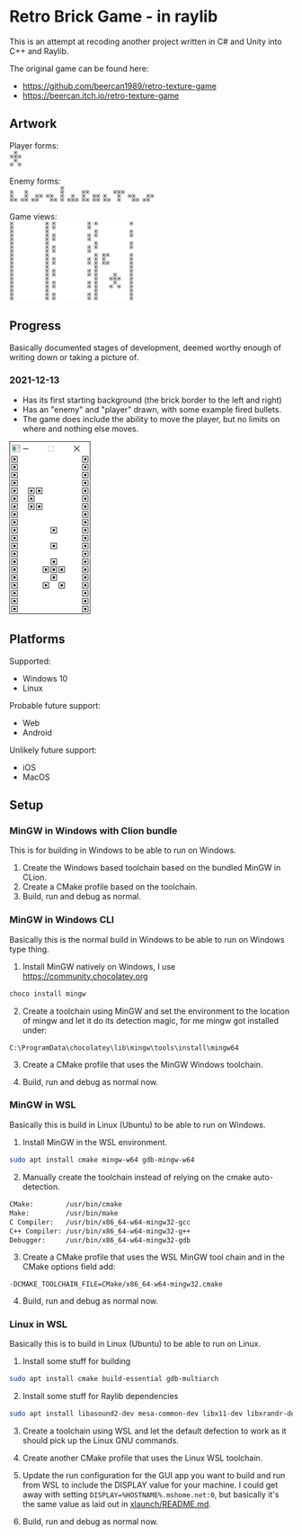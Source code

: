 # Retro Brick Game - in raylib

This is an attempt at recoding another project written in C# and Unity into C++ and Raylib.

The original game can be found here:
* https://github.com/beercan1989/retro-texture-game
* https://beercan.itch.io/retro-texture-game

## Artwork

Player forms:  
![Player Vehicle](art/player-vehicle.png?raw=true)

Enemy forms:  
![Ell](art/enemy-ell.png?raw=true)
![Ell Inverse](art/enemy-ell-inverse.png?raw=true)
![Ess](art/enemy-ess.png?raw=true)
![Ess Inverse](art/enemy-ess-inverse.png?raw=true)
![Line](art/enemy-line.png?raw=true)
![Pyramid](art/enemy-pyramid.png?raw=true)
![Seat](art/enemy-seat.png?raw=true)
![Square](art/enemy-square.png?raw=true)
![Step](art/enemy-step.png?raw=true)
![Tee](art/enemy-tee.png?raw=true)
![Zee](art/enemy-zee.png?raw=true)
![Zee Inverse](art/enemy-zee-inverse.png?raw=true)

Game views:  
![Empty](art/game-start-empty.png?raw=true)
![In Progress](art/game-inprogress.png?raw=true)
![Shooter Started](art/game-shooter-started.png?raw=true)

## Progress
Basically documented stages of development, deemed worthy enough of writing down or taking a picture of.

### 2021-12-13
* Has its first starting background (the brick border to the left and right)
* Has an "enemy" and "player" drawn, with some example fired bullets.
* The game does include the ability to move the player, but no limits on where and nothing else moves.  

![Game State as of 2021-12-13](examples/2021-12-13.png?raw=true)

## Platforms
Supported:
* Windows 10
* Linux

Probable future support:
* Web
* Android

Unlikely future support:
* iOS
* MacOS

## Setup

### MinGW in Windows with Clion bundle

This is for building in Windows to be able to run on Windows.

1) Create the Windows based toolchain based on the bundled MinGW in CLion.
2) Create a CMake profile based on the toolchain.
3) Build, run and debug as normal.

### MinGW in Windows CLI

Basically this is the normal build in Windows to be able to run on Windows type thing.

1) Install MinGW natively on Windows, I use https://community.chocolatey.org
```powershell
choco install mingw
```

2) Create a toolchain using MinGW and set the environment to the location of mingw and let it do its detection magic, for me mingw got installed under:
```
C:\ProgramData\chocolatey\lib\mingw\tools\install\mingw64
```

3) Create a CMake profile that uses the MinGW Windows toolchain.

4) Build, run and debug as normal now.

### MinGW in WSL

Basically this is build in Linux (Ubuntu) to be able to run on Windows.

1) Install MinGW in the WSL environment.
```bash
sudo apt install cmake mingw-w64 gdb-mingw-w64 
```

2) Manually create the toolchain instead of relying on the cmake auto-detection.
```
CMake:        /usr/bin/cmake
Make:         /usr/bin/make
C Compiler:   /usr/bin/x86_64-w64-mingw32-gcc
C++ Compiler: /usr/bin/x86_64-w64-mingw32-g++
Debugger:     /usr/bin/x86_64-w64-mingw32-gdb
```

3) Create a CMake profile that uses the WSL MinGW tool chain and in the CMake options field add:
```
-DCMAKE_TOOLCHAIN_FILE=CMake/x86_64-w64-mingw32.cmake
```

4) Build, run and debug as normal now.

### Linux in WSL

Basically this is to build in Linux (Ubuntu) to be able to run on Linux.

1) Install some stuff for building
```bash
sudo apt install cmake build-essential gdb-multiarch
```

2) Install some stuff for Raylib dependencies
```bash
sudo apt install libasound2-dev mesa-common-dev libx11-dev libxrandr-dev libxi-dev xorg-dev libgl1-mesa-dev libglu1-mesa-dev
```

3) Create a toolchain using WSL and let the default defection to work as it should pick up the Linux GNU commands.

4) Create another CMake profile that uses the Linux WSL toolchain.

5) Update the run configuration for the GUI app you want to build and run from WSL to include the DISPLAY value for your machine. I could get away with setting `DISPLAY=%HOSTNAME%.mshome.net:0`, but basically it's the same value as laid out in [xlaunch/README.md](xlaunch/README.md).

6) Build, run and debug as normal now.